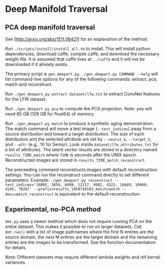 # Deep Manifold Traversal

## PCA deep manifold traversal

See [http://arxiv.org/abs/1511.06421] for an explanation of the method.

Run `./scripts/install/install_all.sh` to install. This will install python dependencies, download caffe, compile caffe, and download the necessary weight file. It is assumed that caffe lives at `../caffe` and it will not be downloaded if it already exists.

The primary script is `gen_deepart.py`. `./gen_deepart.py COMMAND --help` will list command-line options for any of the following commands: extract, pca, match and reconstruct.

Run `./gen_deepart.py extract dataset/lfw.txt` to extract ConvNet features for the LFW dataset.

Run `./gen_deepart.py pca` to compute the PCA projection. Note: you will need 85 GB (128 GB for float64) of memory.

Run `./gen_deepart.py match` to produce a synthetic aging demonstration. The match command will move a test image (`--test_indices`) away from a source distribution and toward a target distribution. The size of each distribution and the selected attribute are set by `--source_k`, `--target_k`, and `--attr` (e.g., 10 for Senior). Look inside `dataset/lfw_attributes.txt` for a list of attributes. The latent vector results are stored in a directory named `results_TIME_match` where `TIME` is seconds after the UNIX epoch. Reconstructed images are stored in `results_TIME_match_reconstruct`.

The preceeding command reconstructs images with default reconstruction settings. You can run the reconstruct command directly to set different parameters. Example: ``./gen_deepart.py reconstruct --test_indices='[6005, 3659, 8499, 12217, 9982, 4322, 10449, 10969, 4245, 7028]' --prefix=results_1450738103_match/match --desc=match_reconstruct`` is equivalent to the default reconstruction.

## Experimental, no-PCA method

`dmt.py` uses a newer method which does not require running PCA on the entire dataset. This makes it possible to run on larger datasets. Call `dmt.run()` with a list of image pathnames where the first N entires are the source domain, the next M entires are the target domain and the remaining entries are the images to be transformed. See the function documentation for details.

Note: Different datasets may require different lambda weights and rbf kernel variances.
